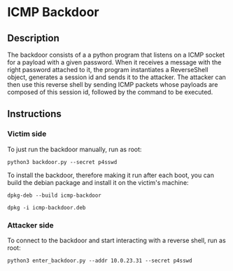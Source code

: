 #   ICMP Backdoor

##  Description

The backdoor consists of a a python program that listens on a ICMP socket for a payload with a given password. When it receives a message with the right password attached to it, the program instantiates a ReverseShell object, generates a session id and sends it to the attacker. The attacker can then use this reverse shell by sending ICMP packets whose payloads are composed of this session id, followed by the command to be executed.

##  Instructions

### Victim side

To just run the backdoor manually, run as root:

`python3 backdoor.py --secret p4sswd`

To install the backdoor, therefore making it run after each boot, you can build the debian package and install it on the victim's machine:

`dpkg-deb --build icmp-backdoor`

`dpkg -i icmp-backdoor.deb`

### Attacker side

To connect to the backdoor and start interacting with a reverse shell, run as root:

`python3 enter_backdoor.py --addr 10.0.23.31 --secret p4sswd`